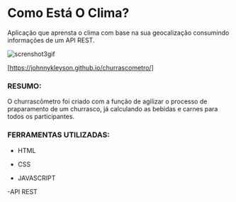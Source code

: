 # Como Está O Clima?
Aplicação que aprensta o clima com base na sua geocalização consumindo informações de um API REST. 

![screnshot3gif](https://user-images.githubusercontent.com/72710750/97951523-360cf800-1d79-11eb-94f8-77979c039576.gif)

[https://johnnykleyson.github.io/churrascometro/]

### **RESUMO:**

O churrascômetro foi criado com a função de agilizar o processo de praparamento de um churrasco,
já calculando as bebidas e carnes para todos os participantes.


### **FERRAMENTAS UTILIZADAS:**
- HTML

- CSS

- JAVASCRIPT

-API REST

